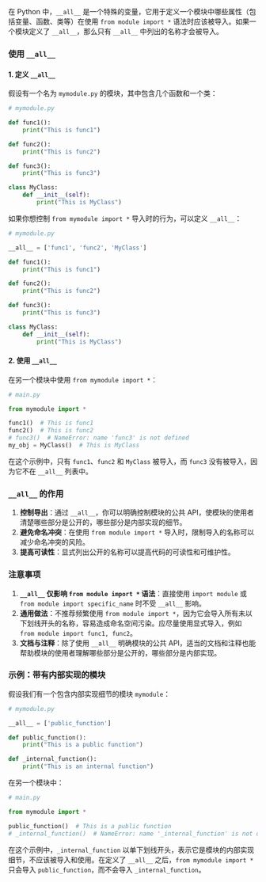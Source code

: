在 Python 中，`__all__` 是一个特殊的变量，它用于定义一个模块中哪些属性（包括变量、函数、类等）在使用 `from module import *` 语法时应该被导入。如果一个模块定义了 `__all__`，那么只有 `__all__` 中列出的名称才会被导入。

### 使用 `__all__`

#### 1. 定义 `__all__`

假设有一个名为 `mymodule.py` 的模块，其中包含几个函数和一个类：

```python
# mymodule.py

def func1():
    print("This is func1")

def func2():
    print("This is func2")

def func3():
    print("This is func3")

class MyClass:
    def __init__(self):
        print("This is MyClass")
```

如果你想控制 `from mymodule import *` 导入时的行为，可以定义 `__all__`：

```python
# mymodule.py

__all__ = ['func1', 'func2', 'MyClass']

def func1():
    print("This is func1")

def func2():
    print("This is func2")

def func3():
    print("This is func3")

class MyClass:
    def __init__(self):
        print("This is MyClass")
```

#### 2. 使用 `__all__`

在另一个模块中使用 `from mymodule import *`：

```python
# main.py

from mymodule import *

func1()  # This is func1
func2()  # This is func2
# func3()  # NameError: name 'func3' is not defined
my_obj = MyClass()  # This is MyClass
```

在这个示例中，只有 `func1`、`func2` 和 `MyClass` 被导入，而 `func3` 没有被导入，因为它不在 `__all__` 列表中。

### `__all__` 的作用

1. **控制导出**：通过 `__all__`，你可以明确控制模块的公共 API，使模块的使用者清楚哪些部分是公开的，哪些部分是内部实现的细节。
2. **避免命名冲突**：在使用 `from module import *` 导入时，限制导入的名称可以减少命名冲突的风险。
3. **提高可读性**：显式列出公开的名称可以提高代码的可读性和可维护性。

### 注意事项

1. **`__all__` 仅影响 `from module import *` 语法**：直接使用 `import module` 或 `from module import specific_name` 时不受 `__all__` 影响。
2. **通用做法**：不推荐频繁使用 `from module import *`，因为它会导入所有未以下划线开头的名称，容易造成命名空间污染。应尽量使用显式导入，例如 `from module import func1, func2`。
3. **文档与注释**：除了使用 `__all__` 明确模块的公共 API，适当的文档和注释也能帮助模块的使用者理解哪些部分是公开的，哪些部分是内部实现。

### 示例：带有内部实现的模块

假设我们有一个包含内部实现细节的模块 `mymodule`：

```python
# mymodule.py

__all__ = ['public_function']

def public_function():
    print("This is a public function")

def _internal_function():
    print("This is an internal function")
```

在另一个模块中：

```python
# main.py

from mymodule import *

public_function()  # This is a public function
# _internal_function()  # NameError: name '_internal_function' is not defined
```

在这个示例中，`_internal_function` 以单下划线开头，表示它是模块的内部实现细节，不应该被导入和使用。在定义了 `__all__` 之后，`from mymodule import *` 只会导入 `public_function`，而不会导入 `_internal_function`。
